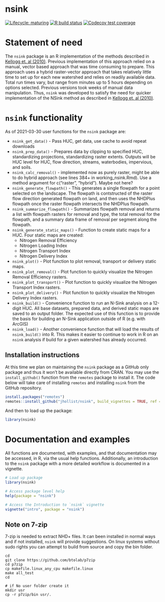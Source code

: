 nsink
================

<!-- README.md is generated from README.Rmd. Please edit that file -->
<!-- badges: start -->

[![Lifecycle:
maturing](https://img.shields.io/badge/lifecycle-maturing-blue.svg)](https://www.tidyverse.org/lifecycle/#maturing)
[![R build
status](https://github.com/jhollist/nsink/workflows/R-CMD-check/badge.svg)](https://github.com/jhollist/nsink/actions)
[![Codecov test
coverage](https://codecov.io/gh/jhollist/nsink/branch/master/graph/badge.svg)](https://codecov.io/gh/jhollist/nsink?branch=master)
<!-- badges: end -->

# Statement of need

The `nsink` package is an R implementation of the methods described in
[Kellogg et. al (2010)](https://doi.org/10.1016/j.ecoleng.2010.02.006).
Previous implementation of this approach relied on a manual, vector
based approach that was time consuming to prepare. This approach uses a
hybrid raster-vector approach that takes relatively little time to set
up for each new watershed and relies on readily available data. Total
run times vary, but range from minutes up to 5 hours depending on
options selected. Previous versions took weeks of manual data
manipulation. Thus, `nsink` was developed to satisfy the need for
quicker implementation of the NSink method as described in [Kellogg et.
al (2010)](https://doi.org/10.1016/j.ecoleng.2010.02.006).

# `nsink` functionality

As of 2021-03-30 user functions for the `nsink` package are:

-   `nsink_get_data()` - Pass HUC, get data, use cache to avoid repeat
    downloads
-   `nsink_prep_data()` - Prepares data by clipping to specified HUC,
    standardizing projections, standardizing raster extents. Outputs
    will be HUC level for HUC, flow direction, streams, waterbodies,
    impervious, and soils.
-   `nsink_calc_removal()` - implemented now as purely raster, might be
    able to do hybrid approach (see lines 384+ in working\_nsink.Rmd).
    Use a method argument for c(“raster”, “hybrid”). Maybe not here?  
-   `nsink_generate_flowpath()` - This generates a single flowpath for a
    point selected on the landscape. The flowpath is contstructed of the
    raster flow direction generated flowpath on land, and then uses the
    NHDPlus flowpath once the raster flowpath intersects the NHDPlus
    flowpath.
-   `nsink_summarize_flowpath()` - Summarizes flowpath removal and
    returns a list with flowpath rasters for removal and type, the total
    removal for the flowpath, and a summary data frame of removal per
    segment along the flowpath.
-   `nsink_generate_static_maps()` - Function to create static maps for
    a HUC. Four static maps are created:
    -   Nitrogen Removal Efficiency
    -   Nitrogen Loading Index
    -   Nitrogen Transport Index
    -   Nitrogen Delivery Index
-   `nsink_plot()` - Plot function to plot removal, transport or
    delivery static maps.
-   `nsink_plot_removal()` - Plot function to quickly visualize the
    Nitrogen Removal Efficiency rasters.
-   `nsink_plot_transport()` - Plot function to quickly visualize the
    Nitrogen Transport Index rasters.
-   `nsink_plot_delivery()` - Plot function to quickly visualize the
    Nitrogen Delivery Index rasters.
-   `nsink_build()` - Convenience function to run an N-Sink analysis on
    a 12-digit HUC. All base datasets, prepared data, and derived static
    maps are saved to an output folder. The expected use of this
    function is to provide the basis for building an N-Sink application
    outside of R (e.g. with ArcGIS)
-   `nsink_load()` - Another convenience function that will load the
    results of `nsink_build()` into R. This makes it easier to continue
    to work in R on an `nsink` analysis if build for a given watershed
    has already occurred.

## Installation instructions

At this time we plan on maintaining the `nsink` package as a GitHub only
package and thus it won’t be available directly from CRAN. You may use
the `install_github()` function from the `remotes` package to install
it. The code below will take care of installing `remotes` and installing
`nsink` from the GitHub repository.

``` r
install.packages("remotes")
remotes::install_github("jhollist/nsink", build_vignettes = TRUE, ref = "main")
```

And then to load up the package:

``` r
library(nsink)
```

# Documentation and examples

All functions are documented, with examples, and that documentation may
be accessed, in R, via the usual help functions. Additionally, an
introduction to the `nsink` package with a more detailed workflow is
documented in a vignette.

``` r
# Load up package
library(nsink)

# Access package level help
help(package = "nsink")

# Access the Introduction to `nsink` vignette
vignette("intro", package = "nsink")
```

## Note on 7-zip

7-zip is needed to extract NHD+ files. It can been installed in normal
ways and if not installed, `nsink` will provide suggestions. On linux
systems without sudo rights you can attempt to build from source and
copy the bin folder.

    cd
    git clone https://github.com/btolab/p7zip
    cd p7zip
    cp makefile.linux_any_cpu makefile.linux
    make all_test
    cd

    # if No user folder create it
    mkdir usr
    cp -r p7zip/bin usr/.
